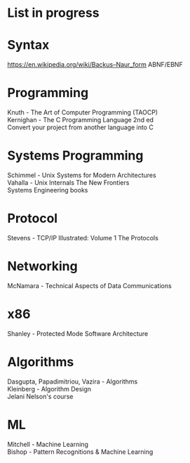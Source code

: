 # List in progress

# Syntax
https://en.wikipedia.org/wiki/Backus–Naur_form
ABNF/EBNF

# Programming
Knuth - The Art of Computer Programming (TAOCP)<br>
Kernighan - The C Programming Language 2nd ed<br>
Convert your project from another language into C 

# Systems Programming 
Schimmel - Unix Systems for Modern Architectures<br>
Vahalla - Unix Internals The New Frontiers<br>
Systems Engineering books<br>

# Protocol
Stevens - TCP/IP Illustrated: Volume 1 The Protocols

# Networking
McNamara - Technical Aspects of Data Communications

# x86
Shanley - Protected Mode Software Architecture

# Algorithms
Dasgupta, Papadimitriou, Vazira - Algorithms<br>
Kleinberg - Algorithm Design<br>
Jelani Nelson's course<br>

# ML
Mitchell - Machine Learning<br>
Bishop - Pattern Recognitions & Machine Learning<br>
